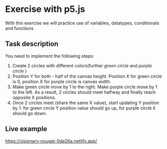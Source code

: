 # Exercise with p5.js
With this exercise we will practice use of variables, datatypes, conditionals and functions.

## Task description
You need to implement the following steps:
1. Create 2 circles with different colors(further *green circle*  and *purple circle* )
2. Position Y for both - half of the canvas height. Position X for green circle is 0, position X for purple circle is canvas width.
3. Make green circle move by 1 to the right. Make purple circle move by 1 to the left. As a result, 2 circles should meet halfway and finally reach opposite X positions.
4. Once 2 circles meet (share the same X value), start updating Y position by 1: for green circle Y position value should go up, for purple circle it should go down. 

## Live example
https://visionary-nougat-0de26a.netlify.app/
